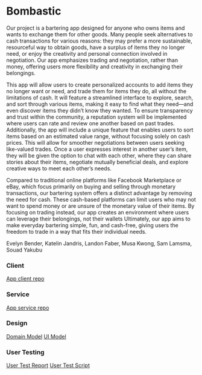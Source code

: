 # Bombastic

Our project is a bartering app designed for anyone who owns items and wants to exchange them for other goods. Many people seek alternatives to cash transactions for various reasons: they may prefer a more sustainable, resourceful way to obtain goods, have a surplus of items they no longer need, or enjoy the creativity and personal connection involved in negotiation. 
Our app emphasizes trading and negotiation, rather than money, offering users more flexibility and creativity in exchanging their belongings. 

This app will allow users to create personalized accounts to add items they no longer want or need, and trade them for items they do, all without the limitations of cash. It will feature a streamlined interface to explore, search, and sort through various items, making it easy to find what they need—and even discover items they didn’t know they wanted. To ensure transparency and trust within the community, a reputation system will be implemented where users can rate and review one another based on past trades. Additionally, the app will include a unique feature that enables users to sort items based on an estimated value range, without focusing solely on cash prices. This will allow for smoother negotiations between users seeking like-valued trades. Once a user expresses interest in another user’s item, they will be given the option to chat with each other, where they can share stories about their items, negotiate mutually beneficial deals, and explore creative ways to meet each other’s needs.

Compared to traditional online platforms like Facebook Marketplace or eBay, which focus primarily on buying and selling through monetary transactions, our bartering system offers a distinct advantage by removing the need for cash. These cash-based platforms can limit users who may not want to spend money or are unsure of the monetary value of their items. By focusing on trading instead, our app creates an environment where users can leverage their belongings, not their wallets
Ultimately, our app aims to make everyday bartering simple, fun, and cash-free, giving users the freedom to trade in a way that fits their individual needs.

Evelyn Bender, Katelin Jandris, Landon Faber, Musa Kwong, Sam Lamsma, Souad Yakubu


### Client
[App client repo](https://github.com/calvin-cs262-fall2024-teamB/Client)


### Service
[App service repo](https://github.com/calvin-cs262-fall2024-teamB/Service)

### Design
[Domain Model](BombasticBarteringDomainModel.png)
[UI Model](UIOverview.png)

### User Testing
[User Test Report](https://github.com/calvin-cs262-fall2024-teamB/Project/blob/main/Team%20B%20User%20Test%20Report.docx)
[User Test Script](https://github.com/calvin-cs262-fall2024-teamB/Project/blob/main/User%20Testing%20Script.pdf)
